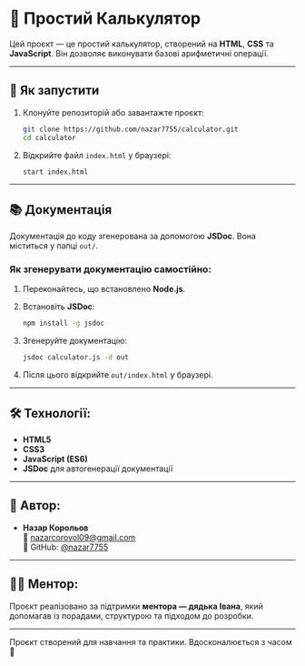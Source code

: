 # 🧮 Простий Калькулятор

Цей проєкт — це простий калькулятор, створений на **HTML**, **CSS** та **JavaScript**. Він дозволяє виконувати базові арифметичні операції.

---

## 🚀 Як запустити

1. Клонуйте репозиторій або завантажте проєкт:

   ```bash
   git clone https://github.com/nazar7755/calculator.git
   cd calculator
   ```

2. Відкрийте файл `index.html` у браузері:

   ```bash
   start index.html
   ```

---

## 📚 Документація

Документація до коду згенерована за допомогою **JSDoc**. Вона міститься у папці `out/`.

### Як згенерувати документацію самостійно:

1. Переконайтесь, що встановлено **Node.js**.
2. Встановіть **JSDoc**:

   ```bash
   npm install -g jsdoc
   ```

3. Згенеруйте документацію:

   ```bash
   jsdoc calculator.js -d out
   ```

4. Після цього відкрийте `out/index.html` у браузері.

---

## 🛠️ Технології:

- **HTML5**
- **CSS3**
- **JavaScript (ES6)**
- **JSDoc** для автогенерації документації

---

## 👤 Автор:

- **Назар Корольов**  
  📧 [nazarcorovol09@gmail.com](mailto:nazarcorovol09@gmail.com)  
  📎 GitHub: [@nazar7755](https://github.com/nazar7755)

---

## 🧑‍🏫 Ментор:

Проєкт реалізовано за підтримки **ментора — дядька Івана**, який допомагав із порадами, структурою та підходом до розробки.

---

Проєкт створений для навчання та практики. Вдосконалюється з часом 🌱
